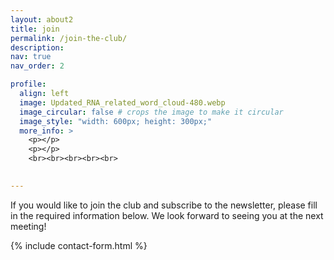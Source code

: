 ```yaml
---
layout: about2
title: join
permalink: /join-the-club/
description: 
nav: true
nav_order: 2

profile:
  align: left
  image: Updated_RNA_related_word_cloud-480.webp
  image_circular: false # crops the image to make it circular
  image_style: "width: 600px; height: 300px;"
  more_info: >
    <p></p>
    <p></p>
    <br><br><br><br><br>

    
---
```



If you would like to join the club and subscribe to the newsletter, please fill in the required information below. We look forward to seeing you at the next meeting!

{% include contact-form.html %}



